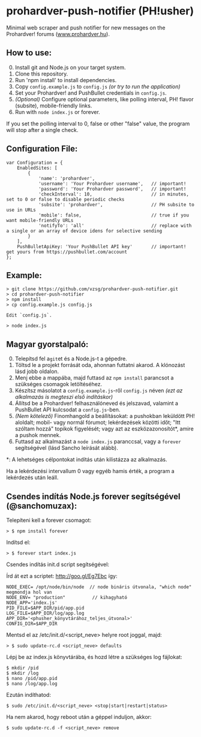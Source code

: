 prohardver-push-notifier (PH!usher)
===================================

Minimal web scraper and push notifier for new messages on the Prohardver! forums (www.prohardver.hu).

How to use:
-----------

0. Install git and Node.js on your target system.
1. Clone this repository.
2. Run 'npm install' to install dependencies.
3. Copy `config.example.js` to `config.js` _(or try to run the application)_
3. Set your Prohardver! and PushBullet credentials in `config.js`.
4. _(Optional)_ Configure optional parameters, like polling interval, PH! flavor (subsite), mobile-friendly links.
5. Run with `node index.js` or forever.

If you set the polling interval to 0, false or other "false" value, the program will stop after a single check.

Configuration File:
-------------------

```
var Configuration = {
    EnabledSites: [
        {
            'name': 'prohardver',
            'username': 'Your Prohardver username',   // important!
            'password': 'Your Prohardver password',   // important!
            'checkInterval': 10,                      // in minutes, set to 0 or false to disable periodic checks
            'subsite': 'prohardver',                  // PH subsite to use in URLs
            'mobile': false,                          // true if you want mobile-friendly URLs
            'notifyTo': 'all'                         // replace with a single or an array of device idens for selective sending
        }
    ],
    PushBulletApiKey: 'Your PushBullet API key'       // important! get yours from https://pushbullet.com/account
};
```

Example:
--------

```
> git clone https://github.com/vzsg/prohardver-push-notifier.git
> cd prohardver-push-notifier
> npm install
> cp config.example.js config.js

Edit `config.js`.

> node index.js
```

Magyar gyorstalpaló:
--------------------

0. Telepítsd fel a`git`et és a Node.js-t a gépedre.
1. Töltsd le a projekt forrását oda, ahonnan futtatni akarod. A klónozást lásd jobb oldalon.
2. Menj ebbe a mappába, majd futtasd az `npm install` parancsot a szükséges csomagok letöltéséhez.
3. Készítsz másolatot a `config.example.js`-ről `config.js` néven _(ezt az alkalmazás is megteszi első indításkor)_
3. Állítsd be a Prohardver! felhasználóneved és jelszavad, valamint a PushBullet API kulcsodat a `config.js`-ben.
4. _(Nem kötelező)_ Finomhangold a beállításokat: a pushokban leküldött PH! aloldalt; mobil- vagy normál fórumot; lekérdezések közötti időt; "Itt szóltam hozzá" topikok figyelését; vagy azt az eszközazonosítót*, amire a pushok mennek.
5. Futtasd az alkalmazást a `node index.js` paranccsal, vagy a `forever` segítségével (lásd Sancho leírását alább).

*: A lehetséges célpontokat indítás után kilistázza az alkalmazás.

Ha a lekérdezési intervallum 0 vagy egyéb hamis érték, a program a lekérdezés után leáll.

Csendes indítás Node.js forever segítségével (@sanchomuzax):
------------------------------------------------------------

Telepíteni kell a forever csomagot:
```
> $ npm install forever
```
Indítsd el:
```
> $ forever start index.js
```

Csendes indítás init.d script segítségével:

Írd át ezt a scriptet: http://goo.gl/Eg7Ebc így:
```
NODE_EXEC= /opt/node/bin/node  // node bináris útvonala, "which node" megmondja hol van
NODE_ENV= "production"          // kihagyható
NODE_APP='index.js'
PID_FILE=$APP_DIR/pid/app.pid
LOG_FILE=$APP_DIR/log/app.log
APP_DIR='<phusher_könyvtárához_teljes_útvonal>'
CONFIG_DIR=$APP_DIR
```

Mentsd el az /etc/init.d/<script_neve> helyre root joggal, majd:
```
> $ sudo update-rc.d <script_neve> defaults
```

Lépj be az index.js könyvtárába, és hozd létre a szükséges log fájlokat:
```
$ mkdir /pid
$ mkdir /log
$ nano /pid/app.pid
$ nano /log/app.log
```

Ezután indíthatod:
```
$ sudo /etc/init.d/<script_neve> <stop|start|restart|status>
```

Ha nem akarod, hogy reboot után a géppel induljon, akkor:
```
$ sudo update-rc.d -f <script_neve> remove
```
